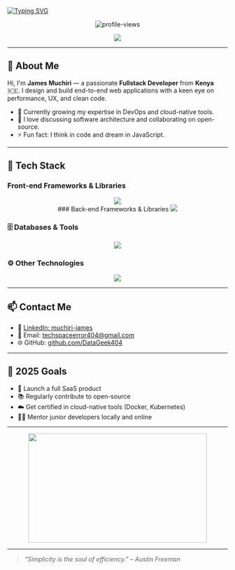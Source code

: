 [![Typing SVG](https://readme-typing-svg.demolab.com?font=Fira+Code&size=28&pause=1000&color=00FF94&vCenter=true&width=1000&height=60&lines=Hi+there+👋+I'm+James+Muchiri;+A+Creative+Fullstack+Developer;+I+Build+End-to-End+Digital+Solutions)](https://git.io/typing-svg)

<p align="center">
  <img src="https://komarev.com/ghpvc/?username=James-muchiri&label=Profile%20Views&color=0e75b6&style=flat" alt="profile-views" />
</p>

<div align="center">
  <img src="https://readme-typing-svg.herokuapp.com?font=Source+Code+Pro&size=24&duration=3000&pause=500&color=F7D700&center=true&vCenter=true&width=800&lines=Turning+ideas+into+scalable+solutions...;Always+learning,+always+building..." />
</div>

---

## 👋 About Me

Hi, I'm **James Muchiri** — a passionate **Fullstack Developer** from **Kenya** 🇰🇪. I design and build end-to-end web applications with a keen eye on performance, UX, and clean code.

- 🌱 Currently growing my expertise in DevOps and cloud-native tools.
- 💬 I love discussing software architecture and collaborating on open-source.
- ⚡ Fun fact: I think in code and dream in JavaScript.

---

## 🔧 Tech Stack

### Front-end Frameworks & Libraries

<div align="center">
  <img src="https://skillicons.dev/icons?i=html,css,js,php,python,cs" />
  
  <br/>
  ###  Back-end Frameworks & Libraries
  <img src="https://skillicons.dev/icons?i=nodejs,express,laravel,django,bootstrap,jquery" />
</div>

### 🗄️ Databases & Tools

<div align="center">
  <img src="https://skillicons.dev/icons?i=mysql,mongodb,sqlite,aws,heroku,postman" />
</div>

### ⚙️ Other Technologies

<div align="center">
  <img src="https://skillicons.dev/icons?i=apache,npm,electron" />
</div>

---


## 📫 Contact Me

- 🔗 [LinkedIn: muchiri-james](https://www.linkedin.com/in/muchiri-james-12b090317/)
- 📧 Email: [techspaceerror404@gmail.com](mailto:techspaceerror404@gmail.com)
- 🌐 GitHub: [github.com/DataGeek404](https://github.com/DataGeek404)

---

## 🎯 2025 Goals

- 🚀 Launch a full SaaS product
- 📚 Regularly contribute to open-source
- ☁️ Get certified in cloud-native tools (Docker, Kubernetes)
- 👨‍🏫 Mentor junior developers locally and online

---

<p align="center">
  <img src="https://media.giphy.com/media/qgQUggAC3Pfv687qPC/giphy.gif" width="90%" height="250" />
</p>

---

> *“Simplicity is the soul of efficiency.” – Austin Freeman*
